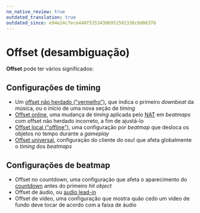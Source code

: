 ```yaml
---
no_native_review: true
outdated_translation: true
outdated_since: e94e24c7ece448f53534306951591330c8d06378
---
```


# Offset (desambiguação)

**Offset** pode ter vários significados:

## Configurações de timing

- Um [offset não herdado ("vermelho")](/wiki/Beatmapping/Offset), que indica o primeiro *downbeat* da música, ou o início de uma nova seção de *timing*
- [Offset online](/wiki/Beatmap/Online_offset), uma mudança de *timing* aplicada pelo [NAT](/wiki/People/The_Team/Nomination_Assessment_Team) em *beatmaps* com offset não herdado incorreto, a fim de ajustá-lo
- [Offset local ("offline")](/wiki/Glossary/Local_song_offset), uma configuração por *beatmap* que desloca os objetos no tempo durante a *gameplay*
- [Offset universal](/wiki/Client/Options/Universal_offset), configuração do cliente do osu! que afeta globalmente o *timing* dos *beatmaps*

## Configurações de beatmap

- Offset no countdown, uma configuração que afeta o aparecimento do [countdown](/wiki/Beatmapping/Countdown) antes do primeiro *hit object*
- Offset de áudio, ou [audio lead-in](/wiki/Glossary/Lead-in)
- Offset de vídeo, uma configuração que mostra quão cedo um vídeo de fundo deve tocar de acordo com a faixa de áudio

